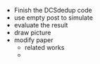 * Finish the DCSdedup code
* use empty post to simulate
* evaluate the result
* draw picture
* modify paper
    * related works
    * 